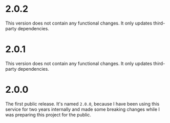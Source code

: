 # 2.0.2

This version does not contain any functional changes. It only updates third-party dependencies.

# 2.0.1

This version does not contain any functional changes. It only updates third-party dependencies.

# 2.0.0

The first public release. It's named `2.0.0`, because I have been using this service for two years internally and made some breaking changes while I was preparing this project for the public.
